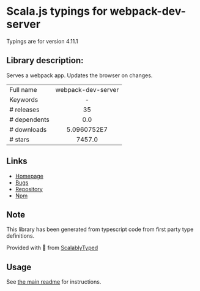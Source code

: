 
# Scala.js typings for webpack-dev-server

Typings are for version 4.11.1

## Library description:
Serves a webpack app. Updates the browser on changes.

|                    |                 |
| ------------------ | :-------------: |
| Full name          | webpack-dev-server |
| Keywords           | - |
| # releases         | 35 |
| # dependents       | 0.0 |
| # downloads        | 5.0960752E7 |
| # stars            | 7457.0 |

## Links
- [Homepage](https://github.com/webpack/webpack-dev-server#readme)
- [Bugs](https://github.com/webpack/webpack-dev-server/issues)
- [Repository](https://github.com/webpack/webpack-dev-server)
- [Npm](https://www.npmjs.com/package/webpack-dev-server)
    


## Note
This library has been generated from typescript code from first party type definitions.

Provided with :purple_heart: from [ScalablyTyped](https://github.com/oyvindberg/ScalablyTyped)

## Usage
See [the main readme](../../readme.md) for instructions.


